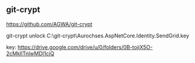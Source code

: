 ## git-crypt

https://github.com/AGWA/git-crypt

git-crypt unlock C:\git-crypt\Aurochses.AspNetCore.Identity.SendGrid.key

key: https://drive.google.com/drive/u/0/folders/0B-tojiX5O-2cMkllTnlwMDl1cjQ